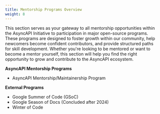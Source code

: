 ```yaml
---
title: Mentorship Programs Overview
weight: 8
---
```


This section serves as your gateway to all mentorship opportunities within the AsyncAPI Initiative to participation in major open-source programs. These programs are designed to foster growth within our community, help newcomers become confident contributors, and provide structured paths for skill development.  Whether you're looking to be mentored or want to become a mentor yourself, this section will help you find the right opportunity to grow and contribute to the AsyncAPI ecosystem.

**AsyncAPI Mentorship Programs**
- AsyncAPI Mentorship/Maintainership Program

**External Programs**
- Google Summer of Code (GSoC)
- Google Season of Docs (Concluded after 2024)
- Winter of Code
